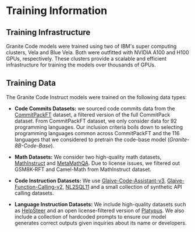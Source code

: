 # **Training Information**

## **Training Infrastructure**
<!--
Sourced from: https://huggingface.co/ibm-granite/granite-20b-code-instruct-8k#infrastructure
-->
Granite Code models were trained using two of IBM's super computing clusters, Vela and Blue Vela. Both were outfitted with NVIDIA A100 and H100 GPUs, respectively. These clusters provide a scalable and efficient infrastructure for training the models over thousands of GPUs.

## **Training Data**
<!--
Sourced from: https://huggingface.co/ibm-granite/granite-20b-code-instruct-8k#training-data
-->
The Granite Code Instruct models were trained on the following data types:

- **Code Commits Datasets:** we sourced code commits data from the [CommitPackFT](https://huggingface.co/datasets/bigcode/commitpackft) dataset, a filtered version of the full CommitPack dataset. From CommitPackFT dataset, we only consider data for 92 programming languages. Our inclusion criteria boils down to selecting programming languages common across CommitPackFT and the 116 languages that we considered to pretrain the code-base model (*Granite-8B-Code-Base*).

- **Math Datasets:** We consider two high-quality math datasets, [MathInstruct](https://huggingface.co/datasets/TIGER-Lab/MathInstruct) and [MetaMathQA](https://huggingface.co/datasets/meta-math/MetaMathQA). Due to license issues, we filtered out GSM8K-RFT and Camel-Math from MathInstruct dataset.

- **Code Instruction Datasets:** We use [Glaive-Code-Assistant-v3](https://huggingface.co/datasets/glaiveai/glaive-code-assistant-v3), [Glaive-Function-Calling-v2](https://huggingface.co/datasets/glaiveai/glaive-function-calling-v2), [NL2SQL11](https://huggingface.co/datasets/bugdaryan/sql-create-context-instruction) and a small collection of synthetic API calling datasets.

- **Language Instruction Datasets:** We include high-quality datasets such as [HelpSteer](https://huggingface.co/datasets/nvidia/HelpSteer) and an open license-filtered version of [Platypus](https://huggingface.co/datasets/garage-bAInd/Open-Platypus). We also include a collection of hardcoded prompts to ensure our model generates correct outputs given inquiries about its name or developers.